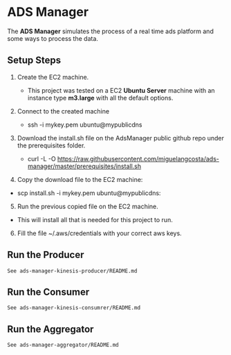 # ADS Manager

The **ADS Manager** simulates the process of a real time ads platform and some ways to process the data.

## Setup Steps
 1. Create the EC2 machine.
    * This project was tested on a EC2 **Ubuntu Server** machine with an instance type **m3.large** with all the default options.

 2. Connect to the created machine
    * ssh -i mykey.pem ubuntu@mypublicdns

 3. Download the install.sh file on the AdsManager public github repo
    under the prerequisites folder.
    * curl -L -O https://raw.githubusercontent.com/miguelangcosta/ads-manager/master/prerequisites/install.sh

 4. Copy the download file to the EC2 machine:
  * scp install.sh -i mykey.pem ubuntu@mypublicdns:

 5. Run the previous copied file on the EC2 machine.
  *  This will install all that is needed for this project to run.

 6. Fill the file ~/.aws/credentials with your correct aws keys.

## Run the Producer
    See ads-manager-kinesis-producer/README.md

## Run the Consumer
    See ads-manager-kinesis-consumrer/README.md

## Run the Aggregator
    See ads-manager-aggregator/README.md


